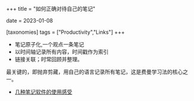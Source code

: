 +++
title = "如何正确对待自己的笔记"

date = 2023-01-08

[taxonomies]
tags = ["Productivity","Links"]
+++ 
- 笔记原子化,一个观点一条笔记  
- 以时间轴记录所有内容，时间戳作为索引  
- 链接关联；时常回顾并整理。  

最关键的，即抛弃剪藏，用自己的语言记录所有笔记，这是费曼学习法的核心之一。

- [几种笔记软件的使用感受](https://imzm.im/note-taking-apps/)
<!-- more -->